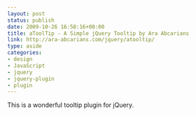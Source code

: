 ```yaml
---
layout: post
status: publish
date: 2009-10-26 16:58:16+00:00
title: aToolTip - A Simple jQuery Tooltip by Ara Abcarians
link: http://ara-abcarians.com/jquery/atooltip/
type: aside
categories:
- design
- JavaScript
- jquery
- jquery-plugin
- plugin
---
```


This is a wonderful tooltip plugin for jQuery.

